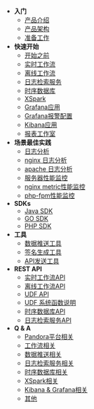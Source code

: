 - **入门**
  - [产品介绍](/getstarted/concept)
  - [产品架构](/getstarted/architecture)
  - [准备工作](/getstarted/ready)
- **快速开始**
  - [开始之前](/quickstart/ready)
  - [实时工作流](/quickstart/flow)
  - [离线工作流](/quickstart/batch)
  - [日志检索服务](/quickstart/logdb)
  - [时序数据库](/quickstart/tsdb)
  - [XSpark](/quickstart/xspark)
  - [Grafana应用](/quickstart/grafana)
  - [Grafana报警配置](/quickstart/monitor)
  - [Kibana应用](/quickstart/kibana)
  - [报表工作室](/quickstart/report)
- **场景最佳实践**
  - [日志分析](/demo/log)
  - [nginx 日志分析](/demo/nginxlog)
  - [apache 日志分析](/demo/nginxlog)
  - [服务器性能监控](/demo/monitoring)
  - [nginx metric性能监控](/demo/nginxMetric)
  - [php-fpm性能监控](/demo/phpfpm)
- **SDKs** 
  - [Java SDK](/sdk/java)
  - [GO SDK](/sdk/go)
  - [PHP SDK](/sdk/php)
- **工具**
  - [数据推送工具](/util/logkit)
  - [签名生成工具](/util/akutil)
  - [API发送工具](/util/httpie)
- **REST API**
  - [实时工作流API](/api/flow)
  - [离线工作流API](/api/batch)
  - [UDF API](/api/udf)
  - [UDF 系统函数说明](/api/func)
  - [时序数据库API](/api/tsdb)
  - [日志检索服务API](/api/logdb)
- **Q & A**
  - [Pandora平台相关](/qa/pandora)
  - [工作流相关](/qa/workflow)
  - [数据推送相关](/qa/logkit)
  - [日志检索服务相关](/qa/logdb)
  - [时序数据库相关](/qa/tsdb)
  - [XSpark相关](/qa/xspark)
  - [Kibana & Grafana相关](/qa/app)
  - [其他](/qa/other)

